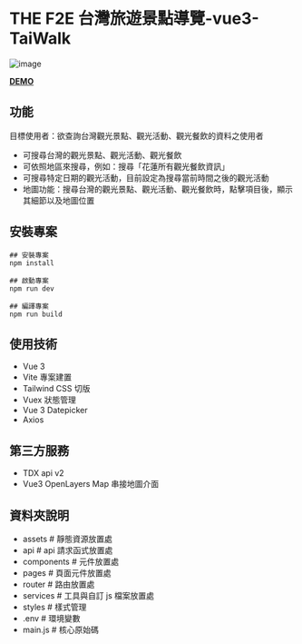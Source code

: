 # THE F2E 台灣旅遊景點導覽-vue3-TaiWalk

![image](https://github.com/amanoizumi/vue3-TaiWalk/blob/feature/vuex/public/images/readmeImg.png?raw=true)

**[DEMO](https://amanoizumi.github.io/vue3-TaiWalk/#/)**

## 功能
目標使用者：欲查詢台灣觀光景點、觀光活動、觀光餐飲的資料之使用者
- 可搜尋台灣的觀光景點、觀光活動、觀光餐飲
- 可依照地區來搜尋，例如：搜尋「花蓮所有觀光餐飲資訊」
- 可搜尋特定日期的觀光活動，目前設定為搜尋當前時間之後的觀光活動
- 地圖功能：搜尋台灣的觀光景點、觀光活動、觀光餐飲時，點擊項目後，顯示其細節以及地圖位置

## 安裝專案

```
## 安裝專案
npm install

## 啟動專案
npm run dev

## 編譯專案
npm run build
```

## 使用技術

- Vue 3
- Vite 專案建置
- Tailwind CSS 切版
- Vuex 狀態管理
- Vue 3 Datepicker
- Axios

## 第三方服務

- TDX api v2
- Vue3 OpenLayers Map 串接地圖介面

## 資料夾說明

- assets # 靜態資源放置處
- api # api 請求函式放置處
- components # 元件放置處
- pages # 頁面元件放置處
- router # 路由放置處
- services # 工具與自訂 js 檔案放置處
- styles # 樣式管理
- .env # 環境變數
- main.js # 核心原始碼

